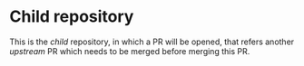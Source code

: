 # Child repository

This is the *child* repository, in which a PR will be opened, that refers another *upstream* PR which needs to be merged before merging this PR.

